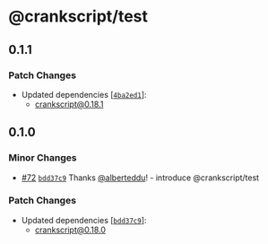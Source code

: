 # @crankscript/test

## 0.1.1

### Patch Changes

- Updated dependencies [[`4ba2ed1`](https://github.com/crankscript/crankscript/commit/4ba2ed125663c86f224bca0f953ae9a6d02e712e)]:
  - crankscript@0.18.1

## 0.1.0

### Minor Changes

- [#72](https://github.com/crankscript/crankscript/pull/72) [`bdd37c9`](https://github.com/crankscript/crankscript/commit/bdd37c901aaff9b20bcabe6d1dabf43342f1b4bb) Thanks [@alberteddu](https://github.com/alberteddu)! - introduce @crankscript/test

### Patch Changes

- Updated dependencies [[`bdd37c9`](https://github.com/crankscript/crankscript/commit/bdd37c901aaff9b20bcabe6d1dabf43342f1b4bb)]:
  - crankscript@0.18.0
